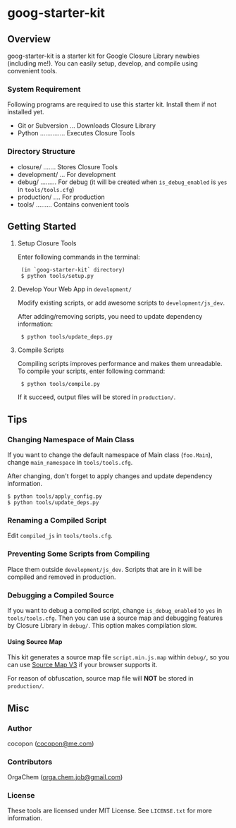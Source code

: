 goog-starter-kit
================


Overview
--------
goog-starter-kit is a starter kit for Google Closure Library newbies
(including me!).
You can easily setup, develop, and compile using convenient tools.


### System Requirement
Following programs are required to use this starter kit.
Install them if not installed yet.

- Git or Subversion ... Downloads Closure Library
- Python .............. Executes Closure Tools


### Directory Structure
- closure/ ....... Stores Closure Tools
- development/ ... For development
- debug/ ......... For debug (it will be created when `is_debug_enabled` is `yes` in `tools/tools.cfg`)
- production/ .... For production
- tools/ ......... Contains convenient tools


Getting Started
---------------
1. Setup Closure Tools

    Enter following commands in the terminal:

        (in `goog-starter-kit` directory)
        $ python tools/setup.py

2. Develop Your Web App in `development/`

    Modify existing scripts, or add awesome scripts to `development/js_dev`.

    After adding/removing scripts, you need to update dependency information:
 
        $ python tools/update_deps.py

3. Compile Scripts

    Compiling scripts improves performance and makes them unreadable.
    To compile your scripts, enter following command:

        $ python tools/compile.py

    If it succeed, output files will be stored in `production/`.


Tips
----
### Changing Namespace of Main Class
If you want to change the default namespace of Main class (`foo.Main`),
change `main_namespace` in `tools/tools.cfg`.

After changing, don't forget to apply changes and update dependency information.

    $ python tools/apply_config.py
    $ python tools/update_deps.py


### Renaming a Compiled Script
Edit `compiled_js` in `tools/tools.cfg`.


### Preventing Some Scripts from Compiling
Place them outside `development/js_dev`.
Scripts that are in it will be compiled and removed in production.


### Debugging a Compiled Source
If you want to debug a compiled script, change `is_debug_enabled` to `yes` in `tools/tools.cfg`.
Then you can use a source map and debugging features by Closure Library in `debug/`.
This option makes compilation slow.


#### Using Source Map
This kit generates a source map file `script.min.js.map` within `debug/`, so you can use [Source Map V3](https://docs.google.com/document/d/1U1RGAehQwRypUTovF1KRlpiOFze0b-_2gc6fAH0KY0k/edit?pli=1) if your browser supports it.

For reason of obfuscation, source map file will **NOT** be stored in `production/`.


Misc
----
### Author
cocopon (cocopon@me.com)

### Contributors
OrgaChem (orga.chem.job@gmail.com)

### License
These tools are licensed under MIT License.
See `LICENSE.txt` for more information.
